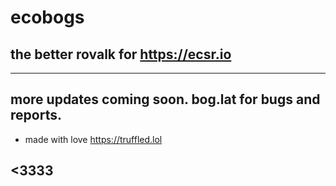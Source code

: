 # ecobogs
## the better rovalk for https://ecsr.io
----------------------------------------
more updates coming soon. bog.lat for bugs and reports.
----------------------------------------
- made with love https://truffled.lol 
## <3333
